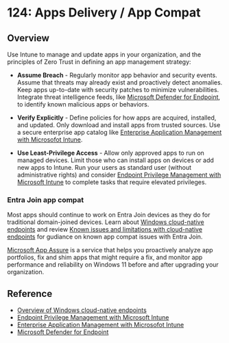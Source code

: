 # 124: Apps Delivery / App Compat

## Overview

Use Intune to manage and update apps in your organization, and the principles of Zero Trust in defining an app management strategy:

* **Assume Breach** - Regularly monitor app behavior and security events. Assume that threats may already exist and proactively detect anomalies. Keep apps up-to-date with security patches to minimize vulnerabilities. Integrate threat intelligence feeds, like [Microsoft Defender for Endpoint](https://learn.microsoft.com/en-us/mem/intune/protect/advanced-threat-protection-configure), to identify known malicious apps or behaviors.

* **Verify Explicitly** - Define policies for how apps are acquired, installed, and updated. Only download and install apps from trusted sources. Use a secure enterprise app catalog like [Enterprise Application Management with Microsofot Intune](https://learn.microsoft.com/en-us/mem/intune/apps/apps-enterprise-app-management).

* **Use Least-Privilege Access** - Allow only approved apps to run on managed devices. Limit those who can install apps on devices or add new apps to Intune. Run your users as standard user (without administrative rights) and consider [Endpoint Privilege Management with Microsoft Intune](https://learn.microsoft.com/en-us/mem/intune/protect/epm-overview) to complete tasks that require elevated privileges.

### Entra Join app compat
Most apps should continue to work on Entra Join devices as they do for traditional domain-joined devices. Learn about [Windows cloud-native endpoints](https://learn.microsoft.com/en-us/mem/solutions/cloud-native-endpoints/cloud-native-endpoints-overview) and review [Known issues and limitations with cloud-native endpoints](https://learn.microsoft.com/en-us/mem/solutions/cloud-native-endpoints/cloud-native-endpoints-known-issues) for gudiance on known app compat issues with Entra Join.

[Microsoft App Assure](https://www.microsoft.com/fasttrack/microsoft-365/app-assure) is a service that helps you proactively analyze app portfolios, fix and shim apps that might require a fix, and monitor app performance and reliability on Windows 11 before and after upgrading your organization.

## Reference

* [Overview of Windows cloud-native endpoints](https://learn.microsoft.com/en-us/mem/solutions/cloud-native-endpoints/cloud-native-endpoints-overview)
* [Endpoint Privilege Management with Microsoft Intune](https://learn.microsoft.com/en-us/mem/intune/protect/epm-overview)
* [Enterprise Application Management with Microsofot Intune](https://learn.microsoft.com/en-us/mem/intune/apps/apps-enterprise-app-management)
* [Microsoft Defender for Endpoint](https://learn.microsoft.com/en-us/mem/intune/protect/advanced-threat-protection-configure)

